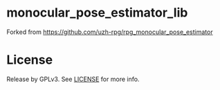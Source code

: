 # monocular_pose_estimator_lib

Forked from https://github.com/uzh-rpg/rpg_monocular_pose_estimator

# License 

Release by GPLv3. See [LICENSE](LICENSE) for more info.
